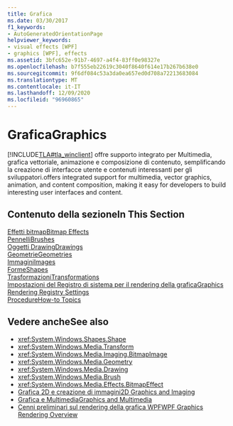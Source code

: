```yaml
---
title: Grafica
ms.date: 03/30/2017
f1_keywords:
- AutoGeneratedOrientationPage
helpviewer_keywords:
- visual effects [WPF]
- graphics [WPF], effects
ms.assetid: 3bfc652e-91b7-4697-a4f4-83ff0e98327e
ms.openlocfilehash: b7f555eb22619c3040f8640f614e17b267b638e0
ms.sourcegitcommit: 9f6df084c53a3da0ea657ed0d708a72213683084
ms.translationtype: MT
ms.contentlocale: it-IT
ms.lasthandoff: 12/09/2020
ms.locfileid: "96960865"
---
```

# <a name="graphics"></a><span data-ttu-id="b0f40-102">Grafica</span><span class="sxs-lookup"><span data-stu-id="b0f40-102">Graphics</span></span>
[!INCLUDE[TLA#tla_winclient](../../../includes/tlasharptla-winclient-md.md)] <span data-ttu-id="b0f40-103">offre supporto integrato per Multimedia, grafica vettoriale, animazione e composizione di contenuto, semplificando la creazione di interfacce utente e contenuti interessanti per gli sviluppatori.</span><span class="sxs-lookup"><span data-stu-id="b0f40-103">offers integrated support for multimedia, vector graphics, animation, and content composition, making it easy for developers to build interesting user interfaces and content.</span></span>  
  
## <a name="in-this-section"></a><span data-ttu-id="b0f40-104">Contenuto della sezione</span><span class="sxs-lookup"><span data-stu-id="b0f40-104">In This Section</span></span>  
 [<span data-ttu-id="b0f40-105">Effetti bitmap</span><span class="sxs-lookup"><span data-stu-id="b0f40-105">Bitmap Effects</span></span>](bitmap-effects.md)  
 [<span data-ttu-id="b0f40-106">Pennelli</span><span class="sxs-lookup"><span data-stu-id="b0f40-106">Brushes</span></span>](brushes.md)  
 [<span data-ttu-id="b0f40-107">Oggetti Drawing</span><span class="sxs-lookup"><span data-stu-id="b0f40-107">Drawings</span></span>](drawings.md)  
 [<span data-ttu-id="b0f40-108">Geometrie</span><span class="sxs-lookup"><span data-stu-id="b0f40-108">Geometries</span></span>](geometries.md)  
 [<span data-ttu-id="b0f40-109">Immagini</span><span class="sxs-lookup"><span data-stu-id="b0f40-109">Images</span></span>](images.md)  
 [<span data-ttu-id="b0f40-110">Forme</span><span class="sxs-lookup"><span data-stu-id="b0f40-110">Shapes</span></span>](shapes.md)  
 [<span data-ttu-id="b0f40-111">Trasformazioni</span><span class="sxs-lookup"><span data-stu-id="b0f40-111">Transformations</span></span>](transformations.md)  
 [<span data-ttu-id="b0f40-112">Impostazioni del Registro di sistema per il rendering della grafica</span><span class="sxs-lookup"><span data-stu-id="b0f40-112">Graphics Rendering Registry Settings</span></span>](graphics-rendering-registry-settings.md)  
 [<span data-ttu-id="b0f40-113">Procedure</span><span class="sxs-lookup"><span data-stu-id="b0f40-113">How-to Topics</span></span>](graphics-how-to-topics.md)  
  
## <a name="see-also"></a><span data-ttu-id="b0f40-114">Vedere anche</span><span class="sxs-lookup"><span data-stu-id="b0f40-114">See also</span></span>

- <xref:System.Windows.Shapes.Shape>
- <xref:System.Windows.Media.Transform>
- <xref:System.Windows.Media.Imaging.BitmapImage>
- <xref:System.Windows.Media.Geometry>
- <xref:System.Windows.Media.Drawing>
- <xref:System.Windows.Media.Brush>
- <xref:System.Windows.Media.Effects.BitmapEffect>
- [<span data-ttu-id="b0f40-115">Grafica 2D e creazione di immagini</span><span class="sxs-lookup"><span data-stu-id="b0f40-115">2D Graphics and Imaging</span></span>](../advanced/optimizing-performance-2d-graphics-and-imaging.md)
- [<span data-ttu-id="b0f40-116">Grafica e Multimedia</span><span class="sxs-lookup"><span data-stu-id="b0f40-116">Graphics and Multimedia</span></span>](index.md)
- [<span data-ttu-id="b0f40-117">Cenni preliminari sul rendering della grafica WPF</span><span class="sxs-lookup"><span data-stu-id="b0f40-117">WPF Graphics Rendering Overview</span></span>](wpf-graphics-rendering-overview.md)
